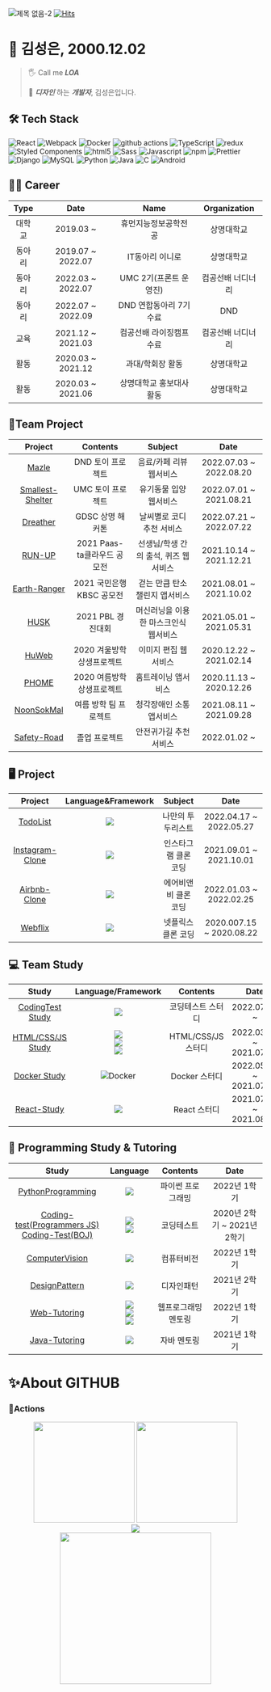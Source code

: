 ![제목 없음-2](https://user-images.githubusercontent.com/62641359/184502504-dfcc53f3-0900-4455-a42d-6e664e241f9a.png)
[![Hits](https://hits.seeyoufarm.com/api/count/incr/badge.svg?url=https%3A%2F%2Fgithub.com%2FFEKimseongeun&count_bg=%23FF7B00&title_bg=%23555555&icon=&icon_color=%23000000&title=%E2%9C%A8%EC%A1%B0%ED%9A%8C%EC%88%98&edge_flat=false)](https://hits.seeyoufarm.com)

# 🚀 김성은, 2000.12.02
> 🖐 Call me ***LOA***
> 
> 💅 ***디자인*** 하는 ***개발자***, 김성은입니다.

## 🛠 Tech Stack

<p>
  <img alt="React" src="https://img.shields.io/badge/-React-45b8d8?style=flat-square&logo=react&logoColor=white" />
  <img alt="Webpack" src="https://img.shields.io/badge/-Webpack-8DD6F9?style=flat-square&logo=webpack&logoColor=white" /> 
  <img alt="Docker" src="https://img.shields.io/badge/-Docker-46a2f1?style=flat-square&logo=docker&logoColor=white" />
  <img alt="github actions" src="https://img.shields.io/badge/-Github_Actions-2088FF?style=flat-square&logo=github-actions&logoColor=white" />
  <img alt="TypeScript" src="https://img.shields.io/badge/-TypeScript-007ACC?style=flat-square&logo=typescript&logoColor=white" />
  <img alt="redux" src="https://img.shields.io/badge/-Redux-CC6699?style=flat-square&logo=redux&logoColor=white" />
  <img alt="Styled Components" src="https://img.shields.io/badge/-Styled_Components-db7092?style=flat-square&logo=styled-components&logoColor=white" />
  <img alt="html5" src="https://img.shields.io/badge/-HTML5-F05032?style=flat-square&logo=html5&logoColor=white" />
  <img alt="Sass" src="https://img.shields.io/badge/-sass-ea2845?style=flat-square&logo=sass&logoColor=white" />
  <img alt="Javascript" src="https://img.shields.io/badge/-Javascript-DD0031?style=flat-square&logo=javascript&logoColor=white" />
  <img alt="npm" src="https://img.shields.io/badge/-NPM-CB3837?style=flat-square&logo=npm&logoColor=white" />
  <img alt="Prettier" src="https://img.shields.io/badge/-Prettier-FB542B?style=flat-square&logo=prettier&logoColor=white" />
  <img alt="Django" src="https://img.shields.io/badge/-Django-EC4A3F?style=flat-square&logo=django&logoColor=white" />
  <img alt="MySQL" src="https://img.shields.io/badge/-MySQL-FF5E00?style=flat-square&logo=mysql&logoColor=white" />
  <img alt="Python" src="https://img.shields.io/badge/-Python-F9A03C?style=flat-square&logo=Python&logoColor=white" />
  <img alt="Java" src="https://img.shields.io/badge/-java-F7B93E?style=flat-square&logo=java&logoColor=white" />
  <img alt="C" src="https://img.shields.io/badge/-C-13aa52?style=flat-square&logo=C&logoColor=white" />
  <img alt="Android" src="https://img.shields.io/badge/-Android-43853d?style=flat-square&logo=Android&logoColor=white" />
</p>

## 🏃‍♀ Career

| Type |       Date        |      Name       |      Organization       |
|:----:|:-----------------:|:---------------:|:-----------------------:|
| 대학교  |     2019.03 ~     |   휴먼지능정보공학전공    |          상명대학교          |
| 동아리  | 2019.07 ~ 2022.07 |    IT동아리 이니로    |          상명대학교          |
| 동아리  | 2022.03 ~ 2022.07 | UMC 2기(프론트 운영진) |        컴공선배 너디너리        |
| 동아리  | 2022.07 ~ 2022.09 | DND 연합동아리 7기 수료 |           DND           |
|  교육  | 2021.12 ~ 2021.03 |  컴공선배 라이징캠프 수료  |        컴공선배 너디너리        |
|  활동  | 2020.03 ~ 2021.12 |    과대/학회장 활동    |          상명대학교          |
|  활동  | 2020.03 ~ 2021.06 |  상명대학교 홍보대사 활동  | 상명대학교 |


## 🙌Team Project

|                             Project                             |       Contents       |        Subject        |          Date           |
|:---------------------------------------------------------------:|:--------------------:|:---------------------:| :---------------------: |
|    [Mazle](https://github.com/FEKimseongeun/Mazel-frontend)     |     DND 토이 프로젝트      |     음료/카페 리뷰 웹서비스     | 2022.07.03 ~ 2022.08.20 |
| [Smallest-Shelter](https://github.com/The-Smallest-Shelter-UMC) |     UMC 토이 프로젝트      |     유기동물 입양 웹서비스      | 2022.07.01 ~ 2021.08.21 |
|          [Dreather](https://github.com/GDSC-HighFive)           |     GDSC 상명 해커톤      |    날씨별로 코디 추천 서비스     | 2022.07.21 ~ 2022.07.22 |
|        [RUN-UP](https://github.com/FEKimseongeun/run-up)        | 2021 Paas-ta클라우드 공모전 | 선생님/학생 간의 출석, 퀴즈 웹서비스 | 2021.10.14 ~ 2021.12.21 |
|         [Earth-Ranger](https://github.com/Earth-Ranger/tree_eats_carbon_FRONT)         |  2021 국민은행 KBSC 공모전  |   걷는 만큼 탄소 챌린지 앱서비스   | 2021.08.01 ~ 2021.10.02 |
|       [HUSK](https://github.com/FEKimseongeun/SWPBL_HUSK)       |    2021 PBL 경진대회     | 머신러닝을 이용한 마스크인식 웹서비스  |    2021.05.01 ~ 2021.05.31   |
|         [HuWeb](https://github.com/FEKimseongeun/huWeb)         |   2020 겨울방학 상생프로젝트   |      이미지 편집 웹서비스      |   2020.12.22 ~ 2021.02.14  |
|     [PHOME](https://github.com/FEKimseongeun/android-PHOME)     |   2020 여름방학 상생프로젝트   |      홈트레이닝 앱서비스       |   2020.11.13 ~ 2020.12.26   |
|    [NoonSokMal](https://github.com/FEKimseongeun/NoonSokMal)    |     여름 방학 팀 프로젝트     |     청각장애인 소통 앱서비스     |      2021.08.11 ~ 2021.09.28       |
|   [Safety-Road](https://github.com/FEKimseongeun/Safety-Road)   |       졸업 프로젝트        |     안전귀가길 추천 서비스      |      2022.01.02 ~        |

## 🖥 Project

|                                   Project                                   |                                                                                                                                                         Language&Framework                                                                                                                                                         |   Subject   |          Date           |
|:---------------------------------------------------------------------------:|:----------------------------------------------------------------------------------------------------------------------------------------------------------------------------------------------------------------------------------------------------------------------------------------------------------------------------------:|:-----------:|:-----------------------:|
|        [TodoList](https://github.com/FEKimseongeun/todo-list-react)         |                                                                                                                <img src="https://img.shields.io/badge/React-45b8d8?style=round-square&logo=React&logoColor=white"/>                                                                                                                |  나만의 투두리스트  | 2022.04.17 ~ 2022.05.27 |
| [Instagram-Clone](https://github.com/FEKimseongeun/instagram-clone-ReactJS) |                                                                                                                <img src="https://img.shields.io/badge/React-45b8d8?style=round-square&logo=React&logoColor=white"/>                                                                                                                | 인스타그램 클론 코딩 | 2021.09.01 ~ 2021.10.01 |
|        [Airbnb-Clone](https://github.com/FEKimseongeun/react-airbnd)        |                                                                                                                <img src="https://img.shields.io/badge/React-45b8d8?style=round-square&logo=React&logoColor=white"/>                                                                                                                | 에어비앤비 클론 코딩 | 2022.01.03 ~ 2022.02.25 |
|          [Webflix](https://github.com/FEKimseongeun/WEBFLIX_summer)          |                                                                                                                <img src="https://img.shields.io/badge/html5-F05032?style=round-square&logo=html5&logoColor=white"/>                                                                                                                | 넷플릭스 클론 코딩  | 2020.007.15 ~ 2020.08.22 |

## 💻 Team Study

|                                      Study                                      |                                                                                             Language/Framework                                                                                              |    Contents     |          Date           |
|:-------------------------------------------------------------------------------:|:-----------------------------------------------------------------------------------------------------------------------------------------------------------------------------------------------------------:|:---------------:| :---------------------: |
| [CodingTest Study](https://github.com/FEKimseongeun/CodingTest-Study) |                                                   <img src="https://img.shields.io/badge/Python-3766AB?style=round-square&logo=Python&logoColor=white"/>                                                    |    코딩테스트 스터디    | 2022.07.08 ~  |
|            [HTML/CSS/JS Study](https://github.com/FEKimseongeun/Web)            | <img src="https://img.shields.io/badge/html5-F05032?style=round-square&logo=html5&logoColor=white"/><br/><img src="https://img.shields.io/badge/css3-1572B6?style=round-square&logo=css3&logoColor=white"/><br/><img src="https://img.shields.io/badge/Javascript-F7DF1E?style=round-square&logo=Javascript&logoColor=white"/> | HTML/CSS/JS 스터디 | 2022.03.22 ~ 2021.07.05 |
|      [Docker Study](https://github.com/FEKimseongeun/docker-fullstack-app)      |                                            <img alt="Docker" src="https://img.shields.io/badge/-Docker-46a2f1?style=round-square&logo=docker&logoColor=white" />                                            |   Docker 스터디    | 2022.05.05 ~ 2021.07.10 |
|           [React-Study](https://github.com/FEKimseongeun/React-Study)           |                                                    <img src="https://img.shields.io/badge/React-45b8d8?style=round-square&logo=React&logoColor=white"/>                                                     |    React 스터디    | 2021.07.03 ~ 2021.08.02 |


## 📔 Programming Study & Tutoring

|                                                                           Study                                                                            |                                                                                                        Language                                                                                                         |  Contents  |         Date          |
|:----------------------------------------------------------------------------------------------------------------------------------------------------------:|:-----------------------------------------------------------------------------------------------------------------------------------------------------------------------------------------------------------------------:|:----------:|:---------------------:|
|                                          [PythonProgramming](https://github.com/FEKimseongeun/Python_like_Python)                                          |                                                         <img src="https://img.shields.io/badge/Python-3766AB?style=round-square&logo=Python&logoColor=white"/>                                                          | 파이썬 프로그래밍  |       2022년 1학기       |
| [Coding-test(Programmers JS)](https://github.com/FEKimseongeun/Programmers_js) <br/>[Coding-Test(BOJ)](https://github.com/FEKimseongeun/soengeun-baekjoon) | <img src="https://img.shields.io/badge/javascript-F7DF1E?style=round-square&logo=javascript&logoColor=white"/><br/><img src="https://img.shields.io/badge/Java-007396?style=round-square&logo=Oracle&logoColor=white"/> |   코딩테스트    | 2020년 2학기 ~ 2021년 2학기 |
|                                        [ComputerVision](https://github.com/FEKimseongeun/Digital_Image_Processing)                                         |                                                              <img src="https://img.shields.io/badge/C-A8B9CC?style=round-square&logo=C&logoColor=white"/>                                                               |   컴퓨터비전    |       2022년 1학기       |
|                                              [DesignPattern](https://github.com/FEKimseongeun/Design_Pattern)                                              |                                <img src="https://img.shields.io/badge/Java-007396?style=round-square&logo=Oracle&logoColor=white"/>                                                         |   디자인패턴    |       2021년 2학기       |
|                                            [Web-Tutoring](https://github.com/FEKimseongeun/Inyro-WEB-Mentoring)                                            |                        <img src="https://img.shields.io/badge/html5-F05032?style=round-square&logo=html5&logoColor=white"/><br/><img src="https://img.shields.io/badge/css3-1572B6?style=round-square&logo=css3&logoColor=white"/><br/><img src="https://img.shields.io/badge/Javascript-F7DF1E?style=round-square&logo=Javascript&logoColor=white"/>           | 웹프로그래밍 멘토링 |       2022년 1학기       |
|                                            [Java-Tutoring](https://github.com/FEKimseongeun/Sangmyung-Tutoring)                                            |          <img src="https://img.shields.io/badge/Java-007396?style=round-square&logo=Oracle&logoColor=white"/>                  |   자바 멘토링   |       2021년 1학기       |

# ✨About GITHUB
### 🔭Actions
<div align="center">
    <img height="200px" src="https://github-readme-stats.vercel.app/api/top-langs/?username=FEKimseongeun&theme=flag-india&layout=compact"/>
    <img height="200px" src="https://github-readme-streak-stats.herokuapp.com/?user=FEKimseongeun"/>
</div>
<div align="center">
    	<img src="https://cdn.jsdelivr.net/gh/holic-x/holic-x/assets/github-contribution-grid-snake.svg" />
</div>
<div align="center">
    <img height="300px" src="https://activity-graph.herokuapp.com/graph?username=FEKimseongeun&theme=github"/>
</div>
